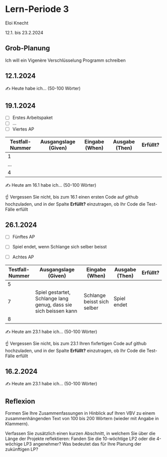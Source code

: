 # Lern-Periode 3

Eloi Knecht

12.1. bis 23.2.2024

## Grob-Planung

Ich will ein Vigenère Verschlüsselung Programm schreiben

## 12.1.2024

✍️ Heute habe ich... (50-100 Wörter)

## 19.1.2024

- [ ] Erstes Arbeitspaket
- [ ] ...
- [ ] Viertes AP

| Testfall-Nummer | Ausgangslage (Given) | Eingabe (When) | Ausgabe (Then) | Erfüllt? |
| --------------- | -------------------- | -------------- | -------------- | -------- |
| 1               |                      |                |                |          |
| ...             |                      |                |                |          |
| 4               |                      |                |                |          |

✍️ Heute am 16.1 habe ich... (50-100 Wörter)

☝️ Vergessen Sie nicht, bis zum 16.1 einen ersten Code auf github hochzuladen, und in der Spalte **Erfüllt?** einzutragen, ob Ihr Code die Test-Fälle erfüllt

## 26.1.2024

- [ ] Fünftes AP
- [ ] Spiel endet, wenn Schlange sich selber beisst

- [ ] Achtes AP

| Testfall-Nummer | Ausgangslage (Given)                                         | Eingabe (When)              | Ausgabe (Then) | Erfüllt? |
| --------------- | ------------------------------------------------------------ | --------------------------- | -------------- | -------- |
| 5               |                                                              |                             |                |          |
| 7               | Spiel gestartet, Schlange lang genug, dass sie sich beissen kann | Schlange beisst sich selber | Spiel endet    |          |
| 8               |                                                              |                             |                |          |

✍️ Heute am 23.1 habe ich... (50-100 Wörter)

☝️ Vergessen Sie nicht, bis zum 23.1 Ihren fixfertigen Code auf github hochzuladen, und in der Spalte **Erfüllt?** einzutragen, ob Ihr Code die Test-Fälle erfüllt

## 16.2.2024

✍️ Heute am 23.1 habe ich... (50-100 Wörter)

## Reflexion

Formen Sie Ihre Zusammenfassungen in Hinblick auf Ihren VBV zu einem zusammenhängenden Text von 100 bis 200 Wörtern (wieder mit Angabe in Klammern).

Verfassen Sie zusätzlich einen kurzen Abschnitt, in welchem Sie über die Länge der Projekte reflektieren: Fanden Sie die 10-wöchtige LP2 oder die 4-wöchige LP3 angenehmer? Was bedeutet das für Ihre Planung der zukünftigen LP?

